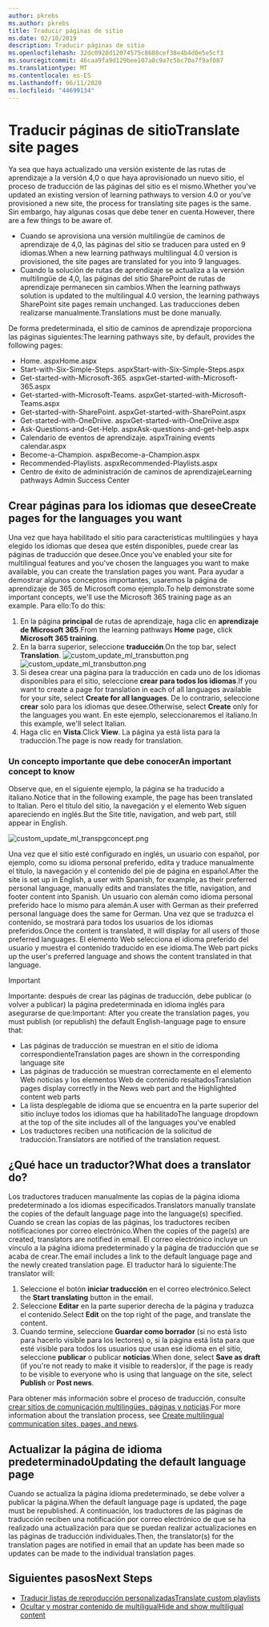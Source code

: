 ```yaml
---
author: pkrebs
ms.author: pkrebs
title: Traducir páginas de sitio
ms.date: 02/10/2019
description: Traducir páginas de sitio
ms.openlocfilehash: 32dc0928d12074575c8608cef38e4b4d0e5e5cf3
ms.sourcegitcommit: 46caa9fa9d129bee107a8c9a7c5bc70a7f9af087
ms.translationtype: MT
ms.contentlocale: es-ES
ms.lasthandoff: 06/11/2020
ms.locfileid: "44699134"
---
```

# <a name="translate-site-pages"></a><span data-ttu-id="66bcc-103">Traducir páginas de sitio</span><span class="sxs-lookup"><span data-stu-id="66bcc-103">Translate site pages</span></span>
<span data-ttu-id="66bcc-104">Ya sea que haya actualizado una versión existente de las rutas de aprendizaje a la versión 4,0 o que haya aprovisionado un nuevo sitio, el proceso de traducción de las páginas del sitio es el mismo.</span><span class="sxs-lookup"><span data-stu-id="66bcc-104">Whether you've updated an existing version of learning pathways to version 4.0 or you've provisioned a new site, the process for translating site pages is the same.</span></span> <span data-ttu-id="66bcc-105">Sin embargo, hay algunas cosas que debe tener en cuenta.</span><span class="sxs-lookup"><span data-stu-id="66bcc-105">However, there are a few things to be aware of.</span></span> 
- <span data-ttu-id="66bcc-106">Cuando se aprovisiona una versión multilingüe de caminos de aprendizaje de 4,0, las páginas del sitio se traducen para usted en 9 idiomas.</span><span class="sxs-lookup"><span data-stu-id="66bcc-106">When a new learning pathways multilingual 4.0 version is provisioned, the site pages are translated for you into 9 languages.</span></span> 
- <span data-ttu-id="66bcc-107">Cuando la solución de rutas de aprendizaje se actualiza a la versión multilingüe de 4,0, las páginas del sitio SharePoint de rutas de aprendizaje permanecen sin cambios.</span><span class="sxs-lookup"><span data-stu-id="66bcc-107">When the learning pathways solution is updated to the multilingual 4.0 version, the learning pathways SharePoint site pages remain unchanged.</span></span> <span data-ttu-id="66bcc-108">Las traducciones deben realizarse manualmente.</span><span class="sxs-lookup"><span data-stu-id="66bcc-108">Translations must be done manually.</span></span> 

<span data-ttu-id="66bcc-109">De forma predeterminada, el sitio de caminos de aprendizaje proporciona las páginas siguientes:</span><span class="sxs-lookup"><span data-stu-id="66bcc-109">The learning pathways site, by default, provides the following pages:</span></span>

- <span data-ttu-id="66bcc-110">Home. aspx</span><span class="sxs-lookup"><span data-stu-id="66bcc-110">Home.aspx</span></span>
- <span data-ttu-id="66bcc-111">Start-with-Six-Simple-Steps. aspx</span><span class="sxs-lookup"><span data-stu-id="66bcc-111">Start-with-Six-Simple-Steps.aspx</span></span>
- <span data-ttu-id="66bcc-112">Get-started-with-Microsoft-365. aspx</span><span class="sxs-lookup"><span data-stu-id="66bcc-112">Get-started-with-Microsoft-365.aspx</span></span>
- <span data-ttu-id="66bcc-113">Get-started-with-Microsoft-Teams. aspx</span><span class="sxs-lookup"><span data-stu-id="66bcc-113">Get-started-with-Microsoft-Teams.aspx</span></span>
- <span data-ttu-id="66bcc-114">Get-started-with-SharePoint. aspx</span><span class="sxs-lookup"><span data-stu-id="66bcc-114">Get-started-with-SharePoint.aspx</span></span>
- <span data-ttu-id="66bcc-115">Get-started-with-OneDriive. aspx</span><span class="sxs-lookup"><span data-stu-id="66bcc-115">Get-started-with-OneDriive.aspx</span></span>
- <span data-ttu-id="66bcc-116">Ask-Questions-and-Get-Help. aspx</span><span class="sxs-lookup"><span data-stu-id="66bcc-116">Ask-questions-and-get-help.aspx</span></span>
- <span data-ttu-id="66bcc-117">Calendario de eventos de aprendizaje. aspx</span><span class="sxs-lookup"><span data-stu-id="66bcc-117">Training events calendar.aspx</span></span>
- <span data-ttu-id="66bcc-118">Become-a-Champion. aspx</span><span class="sxs-lookup"><span data-stu-id="66bcc-118">Become-a-Champion.aspx</span></span>
- <span data-ttu-id="66bcc-119">Recommended-Playlists. aspx</span><span class="sxs-lookup"><span data-stu-id="66bcc-119">Recommended-Playlists.aspx</span></span>
- <span data-ttu-id="66bcc-120">Centro de éxito de administración de caminos de aprendizaje</span><span class="sxs-lookup"><span data-stu-id="66bcc-120">Learning pathways Admin Success Center</span></span>

## <a name="create-pages-for-the-languages-you-want"></a><span data-ttu-id="66bcc-121">Crear páginas para los idiomas que desee</span><span class="sxs-lookup"><span data-stu-id="66bcc-121">Create pages for the languages you want</span></span>
<span data-ttu-id="66bcc-122">Una vez que haya habilitado el sitio para características multilingües y haya elegido los idiomas que desea que estén disponibles, puede crear las páginas de traducción que desee.</span><span class="sxs-lookup"><span data-stu-id="66bcc-122">Once you've enabled your site for multilingual features and you've chosen the languages you want to make available, you can create the translation pages you want.</span></span> <span data-ttu-id="66bcc-123">Para ayudar a demostrar algunos conceptos importantes, usaremos la página de aprendizaje de 365 de Microsoft como ejemplo.</span><span class="sxs-lookup"><span data-stu-id="66bcc-123">To help demonstrate some important concepts, we'll use the Microsoft 365 training page as an example.</span></span> <span data-ttu-id="66bcc-124">Para ello:</span><span class="sxs-lookup"><span data-stu-id="66bcc-124">To do this:</span></span>

1.  <span data-ttu-id="66bcc-125">En la página **principal** de rutas de aprendizaje, haga clic en **aprendizaje de Microsoft 365**.</span><span class="sxs-lookup"><span data-stu-id="66bcc-125">From the learning pathways **Home** page, click **Microsoft 365 training**.</span></span>  
2.  <span data-ttu-id="66bcc-126">En la barra superior, seleccione **traducción**.</span><span class="sxs-lookup"><span data-stu-id="66bcc-126">On the top bar, select **Translation**.</span></span>
<span data-ttu-id="66bcc-127">![custom_update_ml_transbutton.png](media/custom_update_ml_transbutton.png)</span><span class="sxs-lookup"><span data-stu-id="66bcc-127">![custom_update_ml_transbutton.png](media/custom_update_ml_transbutton.png)</span></span>
3. <span data-ttu-id="66bcc-128">Si desea crear una página para la traducción en cada uno de los idiomas disponibles para el sitio, seleccione **crear para todos los idiomas**.</span><span class="sxs-lookup"><span data-stu-id="66bcc-128">If you want to create a page for translation in each of all languages available for your site, select **Create for all languages**.</span></span> <span data-ttu-id="66bcc-129">De lo contrario, seleccione **crear** solo para los idiomas que desee.</span><span class="sxs-lookup"><span data-stu-id="66bcc-129">Otherwise, select **Create** only for the languages you want.</span></span> <span data-ttu-id="66bcc-130">En este ejemplo, seleccionaremos el italiano.</span><span class="sxs-lookup"><span data-stu-id="66bcc-130">In this example, we'll select Italian.</span></span>
4.  <span data-ttu-id="66bcc-131">Haga clic en **Vista**.</span><span class="sxs-lookup"><span data-stu-id="66bcc-131">Click **View**.</span></span> <span data-ttu-id="66bcc-132">La página ya está lista para la traducción.</span><span class="sxs-lookup"><span data-stu-id="66bcc-132">The page is now ready for translation.</span></span> 

### <a name="an-important-concept-to-know"></a><span data-ttu-id="66bcc-133">Un concepto importante que debe conocer</span><span class="sxs-lookup"><span data-stu-id="66bcc-133">An important concept to know</span></span>
<span data-ttu-id="66bcc-134">Observe que, en el siguiente ejemplo, la página se ha traducido a italiano.</span><span class="sxs-lookup"><span data-stu-id="66bcc-134">Notice that in the following example, the page has been translated to Italian.</span></span> <span data-ttu-id="66bcc-135">Pero el título del sitio, la navegación y el elemento Web siguen apareciendo en inglés.</span><span class="sxs-lookup"><span data-stu-id="66bcc-135">But the Site title, navigation, and web part, still appear in English.</span></span> 

![custom_update_ml_transpgconcept.png](media/custom_update_ml_transpgconcept.png)

 <span data-ttu-id="66bcc-137">Una vez que el sitio esté configurado en inglés, un usuario con español, por ejemplo, como su idioma personal preferido, edita y traduce manualmente el título, la navegación y el contenido del pie de página en español.</span><span class="sxs-lookup"><span data-stu-id="66bcc-137">After the site is set up in English, a user with Spanish, for example, as their preferred personal language, manually edits and translates the title, navigation, and footer content into Spanish.</span></span> <span data-ttu-id="66bcc-138">Un usuario con alemán como idioma personal preferido hace lo mismo para alemán.</span><span class="sxs-lookup"><span data-stu-id="66bcc-138">A user with German as their preferred personal language does the same for German.</span></span> <span data-ttu-id="66bcc-139">Una vez que se traduzca el contenido, se mostrará para todos los usuarios de los idiomas preferidos.</span><span class="sxs-lookup"><span data-stu-id="66bcc-139">Once the content is translated, it will display for all users of those preferred languages.</span></span> <span data-ttu-id="66bcc-140">El elemento Web selecciona el idioma preferido del usuario y muestra el contenido traducido en ese idioma.</span><span class="sxs-lookup"><span data-stu-id="66bcc-140">The Web part picks up the user's preferred language and shows the content translated in that language.</span></span> 

> [!IMPORTANT]
> <span data-ttu-id="66bcc-141">Importante: después de crear las páginas de traducción, debe publicar (o volver a publicar) la página predeterminada en idioma inglés para asegurarse de que:</span><span class="sxs-lookup"><span data-stu-id="66bcc-141">Important: After you create the translation pages, you must publish (or republish) the default English-language page to ensure that:</span></span>
- <span data-ttu-id="66bcc-142">Las páginas de traducción se muestran en el sitio de idioma correspondiente</span><span class="sxs-lookup"><span data-stu-id="66bcc-142">Translation pages are shown in the corresponding language site</span></span>
- <span data-ttu-id="66bcc-143">Las páginas de traducción se muestran correctamente en el elemento Web noticias y los elementos Web de contenido resaltados</span><span class="sxs-lookup"><span data-stu-id="66bcc-143">Translation pages display correctly in the News web part and the Highlighted content web parts</span></span>
- <span data-ttu-id="66bcc-144">La lista desplegable de idioma que se encuentra en la parte superior del sitio incluye todos los idiomas que ha habilitado</span><span class="sxs-lookup"><span data-stu-id="66bcc-144">The language dropdown at the top of the site includes all of the languages you've enabled</span></span>
- <span data-ttu-id="66bcc-145">Los traductores reciben una notificación de la solicitud de traducción.</span><span class="sxs-lookup"><span data-stu-id="66bcc-145">Translators are notified of the translation request.</span></span>

## <a name="what-does-a-translator-do"></a><span data-ttu-id="66bcc-146">¿Qué hace un traductor?</span><span class="sxs-lookup"><span data-stu-id="66bcc-146">What does a translator do?</span></span>
<span data-ttu-id="66bcc-147">Los traductores traducen manualmente las copias de la página idioma predeterminado a los idiomas especificados.</span><span class="sxs-lookup"><span data-stu-id="66bcc-147">Translators manually translate the copies of the default language page into the language(s) specified.</span></span> <span data-ttu-id="66bcc-148">Cuando se crean las copias de las páginas, los traductores reciben notificaciones por correo electrónico.</span><span class="sxs-lookup"><span data-stu-id="66bcc-148">When the copies of the page(s) are created, translators are notified in email.</span></span> <span data-ttu-id="66bcc-149">El correo electrónico incluye un vínculo a la página idioma predeterminado y la página de traducción que se acaba de crear.</span><span class="sxs-lookup"><span data-stu-id="66bcc-149">The email includes a link to the default language page and the newly created translation page.</span></span> <span data-ttu-id="66bcc-150">El traductor hará lo siguiente:</span><span class="sxs-lookup"><span data-stu-id="66bcc-150">The translator will:</span></span>
1. <span data-ttu-id="66bcc-151">Seleccione el botón **iniciar traducción** en el correo electrónico.</span><span class="sxs-lookup"><span data-stu-id="66bcc-151">Select the **Start translating** button in the email.</span></span>
2. <span data-ttu-id="66bcc-152">Seleccione **Editar** en la parte superior derecha de la página y traduzca el contenido.</span><span class="sxs-lookup"><span data-stu-id="66bcc-152">Select **Edit** on the top right of the page, and translate the content.</span></span>
3. <span data-ttu-id="66bcc-153">Cuando termine, seleccione **Guardar como borrador** (si no está listo para hacerlo visible para los lectores) o, si la página está lista para que esté visible para todos los usuarios que usan ese idioma en el sitio, seleccione **publicar** o publicar **noticias**.</span><span class="sxs-lookup"><span data-stu-id="66bcc-153">When done, select **Save as draft** (if you're not ready to make it visible to readers)or, if the page is ready to be visible to everyone who is using that language on the site, select **Publish** or **Post news**.</span></span>

<span data-ttu-id="66bcc-154">Para obtener más información sobre el proceso de traducción, consulte [crear sitios de comunicación multilingües, páginas y noticias](https://support.office.com/en-us/article/2bb7d610-5453-41c6-a0e8-6f40b3ed750c).</span><span class="sxs-lookup"><span data-stu-id="66bcc-154">For more information about the translation process, see [Create multilingual communication sites, pages, and news](https://support.office.com/en-us/article/2bb7d610-5453-41c6-a0e8-6f40b3ed750c).</span></span> 

## <a name="updating-the-default-language-page"></a><span data-ttu-id="66bcc-155">Actualizar la página de idioma predeterminado</span><span class="sxs-lookup"><span data-stu-id="66bcc-155">Updating the default language page</span></span>
<span data-ttu-id="66bcc-156">Cuando se actualiza la página idioma predeterminado, se debe volver a publicar la página.</span><span class="sxs-lookup"><span data-stu-id="66bcc-156">When the default language page is updated, the page must be republished.</span></span> <span data-ttu-id="66bcc-157">A continuación, los traductores de las páginas de traducción reciben una notificación por correo electrónico de que se ha realizado una actualización para que se puedan realizar actualizaciones en las páginas de traducción individuales.</span><span class="sxs-lookup"><span data-stu-id="66bcc-157">Then, the translator(s) for the translation pages are notified in email that an update has been made so updates can be made to the individual translation pages.</span></span>

## <a name="next-steps"></a><span data-ttu-id="66bcc-158">Siguientes pasos</span><span class="sxs-lookup"><span data-stu-id="66bcc-158">Next Steps</span></span>
- [<span data-ttu-id="66bcc-159">Traducir listas de reproducción personalizadas</span><span class="sxs-lookup"><span data-stu-id="66bcc-159">Translate custom playlists</span></span>](custom_translate_pl_ml.md)
- [<span data-ttu-id="66bcc-160">Ocultar y mostrar contenido de multiligual</span><span class="sxs-lookup"><span data-stu-id="66bcc-160">Hide and show multiligual content</span></span>](custom_translate_pl_ml.md)
